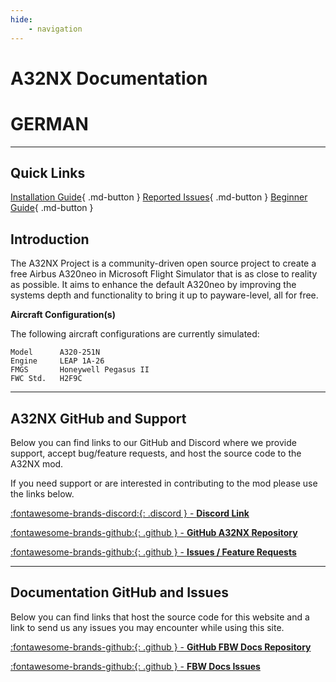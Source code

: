 ```yaml
---
hide:
    - navigation
---
```


# A32NX Documentation

# GERMAN

***

## Quick Links
[Installation Guide](start/installation.md){ .md-button } [Reported Issues](start/reported-issues.md){ .md-button } [Beginner Guide](beginner-guide/overview.md){ .md-button }

## Introduction

The A32NX Project is a community-driven open source project to create a free Airbus A320neo in Microsoft Flight Simulator that is as close to reality as possible. It aims to enhance the default A320neo by improving the systems depth and functionality to bring it up to payware-level, all for free.

**Aircraft Configuration(s)**

The following aircraft configurations are currently simulated:

```
Model      A320-251N
Engine     LEAP 1A-26
FMGS       Honeywell Pegasus II
FWC Std.   H2F9C
```

---

## A32NX GitHub and Support

Below you can find links to our GitHub and Discord where we provide support, accept bug/feature requests, and host the source code to the A32NX mod.

If you need support or are interested in contributing to the mod please use the links below.

[:fontawesome-brands-discord:{: .discord } - **Discord Link**](https://discord.gg/flybywire)

[:fontawesome-brands-github:{: .github } -  **GitHub A32NX Repository**](https://github.com/flybywiresim/a32nx)

[:fontawesome-brands-github:{: .github } - **Issues / Feature Requests**](https://github.com/flybywiresim/a32nx/issues)

---

## Documentation GitHub and Issues

Below you can find links that host the source code for this website and a link to send us any issues you may encounter while using this site.

[:fontawesome-brands-github:{: .github } -  **GitHub FBW Docs Repository**](https://github.com/flybywiresim/docs)

[:fontawesome-brands-github:{: .github } -  **FBW Docs Issues**](https://github.com/flybywiresim/docs/issues)
